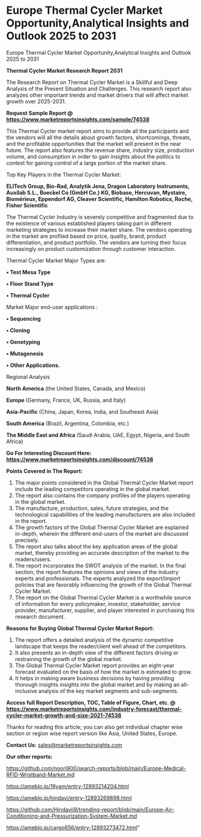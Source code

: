 # Europe Thermal Cycler Market Opportunity,Analytical Insights and Outlook 2025 to 2031
Europe Thermal Cycler Market Opportunity,Analytical Insights and Outlook 2025 to 2031

<strong>Thermal Cycler Market Research Report 2031</strong>

The Research Report on Thermal Cycler Market is a Skillful and Deep Analysis of the Present Situation and Challenges. This research report also analyzes other important trends and market drivers that will affect market growth over 2025-2031.

<strong>Request Sample Report @ <a href=https://www.marketreportsinsights.com/sample/74538>https://www.marketreportsinsights.com/sample/74538</a></strong>

This Thermal Cycler market report aims to provide all the participants and the vendors will all the details about growth factors, shortcomings, threats, and the profitable opportunities that the market will present in the near future. The report also features the revenue share, industry size, production volume, and consumption in order to gain insights about the politics to contest for gaining control of a large portion of the market share.

Top Key Players in the Thermal Cycler Market:

<strong>ELITech Group, Bio-Rad, Analytik Jena, Dragon Laboratory Instruments, Auxilab S.L., Boeckel Co (GmbH Co.) KG, Biobase, Hercuvan, Mystaire, Biomérieux, Eppendorf AG, Cleaver Scientific, Hamilton Robotics, Roche, Fisher Scientific</strong>

The Thermal Cycler Industry is severely competitive and fragmented due to the existence of various established players taking part in different marketing strategies to increase their market share. The vendors operating in the market are profiled based on price, quality, brand, product differentiation, and product portfolio. The vendors are turning their focus increasingly on product customization through customer interaction.

Thermal Cycler Market Major Types are:

<strong>• Test Mesa Type

• Floor Stand Type

• Thermal Cycler</strong>

Market Major end-user applications :

<strong>• Sequencing

• Cloning

• Genotyping

• Mutagenesis

• Other Applications.</strong>

Regional Analysis

</u><strong><b>North America</b></strong> (the United States, Canada, and Mexico)

<strong><b>Europe </b></strong>(Germany, France, UK, Russia, and Italy)

<strong><b>Asia-Pacific</b></strong> (China, Japan, Korea, India, and Southeast Asia)

<strong><b>South America</b></strong> (Brazil, Argentina, Colombia, etc.)

<strong><b>The Middle East and Africa</b></strong> (Saudi Arabia, UAE, Egypt, Nigeria, and South Africa)

<strong>Go For Interesting Discount Here: <a href=https://www.marketreportsinsights.com/discount/74538>https://www.marketreportsinsights.com/discount/74538</a></strong>

<strong>Points Covered in The Report:</strong>
<ol>
  <li>The major points considered in the Global Thermal Cycler Market report include the leading competitors operating in the global market.</li>
  <li>The report also contains the company profiles of the players operating in the global market.</li>
  <li>The manufacture, production, sales, future strategies, and the technological capabilities of the leading manufacturers are also included in the report.</li>
  <li>The growth factors of the Global Thermal Cycler Market are explained in-depth, wherein the different end-users of the market are discussed precisely.</li>
  <li>The report also talks about the key application areas of the global market, thereby providing an accurate description of the market to the readers/users.</li>
  <li>The report incorporates the SWOT analysis of the market. In the final section, the report features the opinions and views of the industry experts and professionals. The experts analyzed the export/import policies that are favorably influencing the growth of the Global Thermal Cycler Market.</li>
  <li>The report on the Global Thermal Cycler Market is a worthwhile source of information for every policymaker, investor, stakeholder, service provider, manufacturer, supplier, and player interested in purchasing this research document.</li>
</ol>
<strong>Reasons for Buying Global Thermal Cycler Market Report:</strong>

<ol>
  <li>The report offers a detailed analysis of the dynamic competitive landscape that keeps the reader/client well ahead of the competitors.</li>
  <li>It also presents an in-depth view of the different factors driving or restraining the growth of the global market.</li>
  <li>The Global Thermal Cycler Market report provides an eight-year forecast evaluated on the basis of how the market is estimated to grow.</li>
  <li>It helps in making aware business decisions by having providing thorough insights insights into the global market and by making an all-inclusive analysis of the key market segments and sub-segments.</li>
</ol>
<strong>Access full Report Description, TOC, Table of Figure, Chart, etc. @ <a href=https://www.marketreportsinsights.com/industry-forecast/thermal-cycler-market-growth-and-size-2021-74538>https://www.marketreportsinsights.com/industry-forecast/thermal-cycler-market-growth-and-size-2021-74538</a></strong>


Thanks for reading this article; you can also get individual chapter wise section or region wise report version like Asia, United States, Europe.

<strong>Contact Us:</strong>
sales@marketreportsinsights.com

<strong>Our other reports:</strong>

<a href=https://github.com/noori900/search-reports/blob/main/Europe-Medical-RFID-Wristband-Market.md>https://github.com/noori900/search-reports/blob/main/Europe-Medical-RFID-Wristband-Market.md</a>

<a href=https://ameblo.jp/18yam/entry-12893214204.html>https://ameblo.jp/18yam/entry-12893214204.html</a>

<a href=https://ameblo.jp/hindavi/entry-12893269898.html>https://ameblo.jp/hindavi/entry-12893269898.html</a>

<a href=https://github.com/Hindavii9/trending-report/blob/main/Europe-Air-Conditioning-and-Pressurization-System-Market.md>https://github.com/Hindavii9/trending-report/blob/main/Europe-Air-Conditioning-and-Pressurization-System-Market.md</a>

<a href=https://ameblo.jp/cargo656/entry-12893273472.html>https://ameblo.jp/cargo656/entry-12893273472.html</a>"
